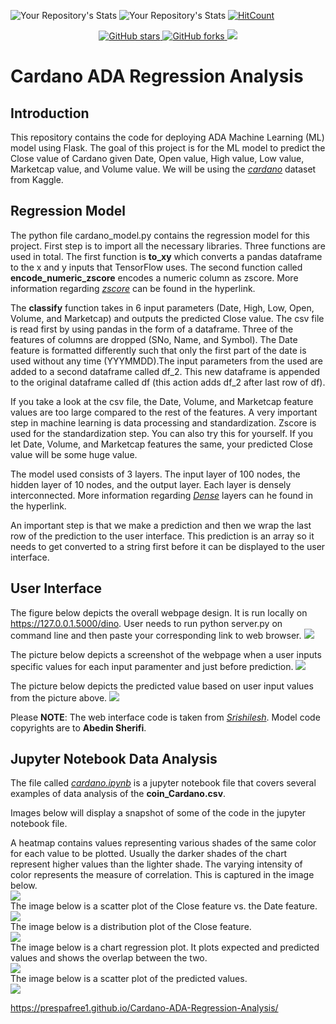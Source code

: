 ![Your Repository's Stats](https://github-readme-stats.vercel.app/api?username=prespafree1&show_icons=true)
![Your Repository's Stats](https://github-readme-stats.vercel.app/api/top-langs/?username=prespafree1&theme=blue-green)
[![HitCount](http://hits.prespafree1.com/prespafree1/hits.svg)](https://github.com/prespafree1/hits)

<p align="center">
  <a href="https://github.com/prespafree1/Cardano-ADA-Regression-Analysis">
    <img alt="GitHub stars" src="https://img.shields.io/github/stars/prespafree1/Cardano-ADA-Regression-Analysis.svg">
  </a>
  <a href="https://github.com/prespafree1/Cardano-ADA-Regression-Analysis">
    <img alt="GitHub forks" src="https://img.shields.io/github/forks/prespafree1/Cardano-ADA-Regression-Analysis.svg">
  </a>
    <a href="https://github.com/prespafree1/Cardano-ADA-Regression-Analysis/graphs/contributors" alt="Contributors">
        <img src="https://img.shields.io/github/contributors/prespafree1/Cardano-ADA-Regression-Analysis" /></a>
</p>

# Cardano ADA Regression Analysis
## Introduction
This repository contains the code for deploying ADA Machine Learning (ML) model using Flask. The goal of this project is for the ML model to predict the Close value of Cardano given Date, Open value, High value, Low value, Marketcap value, and Volume value. We will be using the [*cardano*](https://github.com/prespafree1/Cardano-ADA-Regression-Analysis/blob/main/coin_Cardano.csv) dataset from Kaggle.

## Regression Model
The python file cardano_model.py contains the regression model for this project. First step is to import all the necessary libraries. Three functions are used in total. The first function is **to_xy** which converts a pandas dataframe to the x and y inputs that TensorFlow uses. The second function called **encode_numeric_zscore** encodes a numeric column as zscore. More information regarding [*zscore*](https://deepai.org/machine-learning-glossary-and-terms/z-score) can be found in the hyperlink. 

The **classify** function takes in 6 input parameters (Date, High, Low, Open, Volume, and Marketcap) and outputs the predicted Close value. The csv file is read first by using pandas in the form of a dataframe. Three of the features of columns are dropped (SNo, Name, and Symbol). The Date feature is formatted differently such that only the first part of the date is used without any time (YYYMMDD).The input parameters from the used are added to a second dataframe called df_2. This new dataframe is appended to the original dataframe called df (this action adds df_2 after last row of df). 

If you take a look at the csv file, the Date, Volume, and Marketcap feature values are too large compared to the rest of the features. A very important step in machine learning is data processing and standardization. Zscore is used for the standardization step. You can also try this for yourself. If you let Date, Volume, and Marketcap features the same, your predicted Close value will be some huge value. 

The model used consists of 3 layers. The input layer of 100 nodes, the hidden layer of 10 nodes, and the output layer. Each layer is densely interconnected. More information regarding [*Dense*](https://machinelearningknowledge.ai/keras-dense-layer-explained-for-beginners/) layers can he found in the hyperlink.

An important step is that we make a prediction and then we wrap the last row of the prediction to the user interface. This prediction is an array so it needs to get converted to a string first before it can be displayed to the user interface. 

## User Interface
The figure below depicts the overall webpage design. It is run locally on https://127.0.0.1.5000/dino. User needs to run python server.py on command line and then paste your corresponding link to web browser. 
![](images/home_page.png)

The picture below depicts a screenshot of the webpage when a user inputs specific values for each input paramenter and just before prediction. 
![](images/values.png)

The picture below depicts the predicted value based on user input values from the picture above.
![](images/predicted_value.png)

Please **NOTE**: The web interface code is taken from [*Srishilesh*](https://www.section.io/engineering-education/deploying-machine-learning-models-using-flask/).
Model code copyrights are to **Abedin Sherifi**. 

## Jupyter Notebook Data Analysis
The file called [*cardano.ipynb*](https://github.com/prespafree1/Cardano-ADA-Regression-Analysis/blob/main/cardano.ipynb) is a jupyter notebook file that covers several examples of data analysis of the **coin_Cardano.csv**. 

Images below will display a snapshot of some of the code in the jupyter notebook file.

A heatmap contains values representing various shades of the same color for each value to be plotted. Usually the darker shades of the chart represent higher values than the lighter shade. The varying intensity of color represents the measure of correlation. This is captured in the image below. <br>
![](images/heatmap.png)
<br>
The image below is a scatter plot of the Close feature vs. the Date feature. <br>
![](images/scatter_plot.png)
<br>
The image below is a distribution plot of the Close feature. <br>
![](images/dist_plot.png)
<br>
The image below is a chart regression plot. It plots expected and predicted values and shows the overlap between the two. <br>
![](images/chart_regression_plot.png)
<br>
The image below is a scatter plot of the predicted values. <br>
![](images/scatter_plot_predicted.png)
<br>

https://prespafree1.github.io/Cardano-ADA-Regression-Analysis/
